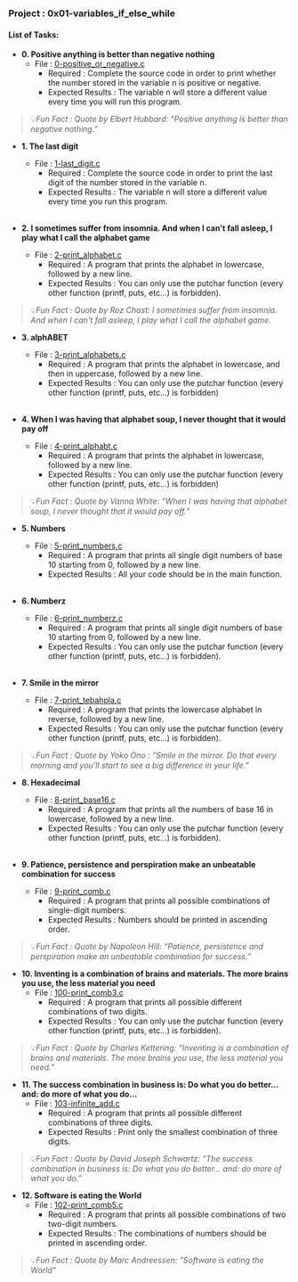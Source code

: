 <h3>Project : 0x01-variables_if_else_while</h3>

<h4>List of Tasks:</h4>

* **0. Positive anything is better than negative nothing**
  * File : [0-positive_or_negative.c](./0-positive_or_negative.c)
    * Required : Complete the source code in order to print whether the number stored in the variable n is positive or negative.
    * Expected Results : The variable n will store a different value every time you will run this program.
        
> 💡*Fun Fact : Quote by Elbert Hubbard: “Positive anything is better than negative nothing.”*

* **1. The last digit**
  * File : [1-last_digit.c](./1-last_digit.c)
    * Required : Complete the source code in order to print the last digit of the number stored in the variable n.
    * Expected Results : The variable n will store a different value every time you run this program.
<br><br>

* **2. I sometimes suffer from insomnia. And when I can't fall asleep, I play what I call the alphabet game**
  * File : [2-print_alphabet.c](./2-print_alphabet.c)
    * Required : A program that prints the alphabet in lowercase, followed by a new line.
    * Expected Results : You can only use the putchar function (every other function (printf, puts, etc…) is forbidden).

> 💡*Fun Fact : Quote by Roz Chast: I sometimes suffer from insomnia. And when I can't fall asleep, I play what I call the alphabet game.*

* **3. alphABET**
  * File : [3-print_alphabets.c](./3-print_alphabets.c)
    * Required : A program that prints the alphabet in lowercase, and then in uppercase, followed by a new line.
    * Expected Results : You can only use the putchar function (every other function (printf, puts, etc…) is forbidden)
<br><br>

* **4. When I was having that alphabet soup, I never thought that it would pay off**
  * File : [4-print_alphabt.c](./4-print_alphabt.c)
    * Required : A program that prints the alphabet in lowercase, followed by a new line.
    * Expected Results : You can only use the putchar function (every other function (printf, puts, etc…) is forbidden)

> 💡*Fun Fact : Quote by Vanna White: “When I was having that alphabet soup, I never thought that it would pay off.”*

* **5. Numbers**
  * File : [5-print_numbers.c](./5-print_numbers.c)
    * Required : A program that prints all single digit numbers of base 10 starting from 0, followed by a new line.
    * Expected Results : All your code should be in the main function.
<br><br>

* **6. Numberz**
  * File : [6-print_numberz.c](./6-print_numberz.c)
    * Required : A program that prints all single digit numbers of base 10 starting from 0, followed by a new line.
    * Expected Results : You can only use the putchar function (every other function (printf, puts, etc…) is forbidden).
<br><br>

* **7. Smile in the mirror**
  * File : [7-print_tebahpla.c](./7-print_tebahpla.c)
    * Required : A program that prints the lowercase alphabet in reverse, followed by a new line.
    * Expected Results : You can only use the putchar function (every other function (printf, puts, etc…) is forbidden).

> 💡*Fun Fact : Quote by Yoko Ono : “Smile in the mirror. Do that every morning and you’ll start to see a big difference in your life.”*

* **8. Hexadecimal**
  * File : [8-print_base16.c](./8-print_base16.c)
    * Required : A program that prints all the numbers of base 16 in lowercase, followed by a new line.
    * Expected Results : You can only use the putchar function (every other function (printf, puts, etc…) is forbidden).
<br><br>

* **9. Patience, persistence and perspiration make an unbeatable combination for success**
  * File : [9-print_comb.c](./9-print_comb.c)
    * Required : A program that prints all possible combinations of single-digit numbers.
    * Expected Results : Numbers should be printed in ascending order.

> 💡*Fun Fact : Quote by Napoleon Hill: “Patience, persistence and perspiration make an unbeatable combination for success.”*

* **10. Inventing is a combination of brains and materials. The more brains you use, the less material you need**
  * File : [100-print_comb3.c](./100-print_comb3.c)
    * Required : A program that prints all possible different combinations of two digits.
    * Expected Results : You can only use the putchar function (every other function (printf, puts, etc…) is forbidden).

> 💡*Fun Fact : Quote by Charles Kettering: “Inventing is a combination of brains and materials. The more brains you use, the less material you need.”*

* **11. The success combination in business is: Do what you do better... and: do more of what you do...**
  * File : [103-infinite_add.c](./103-infinite_add.c)
    * Required : A program that prints all possible different combinations of three digits.
    * Expected Results : Print only the smallest combination of three digits.

> 💡*Fun Fact : Quote by David Joseph Schwartz: “The success combination in business is: Do what you do better... and: do more of what you do.”*

* **12. Software is eating the World**
  * File : [102-print_comb5.c](./102-print_comb5.c)
    * Required : A program that prints all possible combinations of two two-digit numbers.
    * Expected Results : The combinations of numbers should be printed in ascending order.

> 💡*Fun Fact : Quote by Marc Andreessen: “Software is eating the World”*
